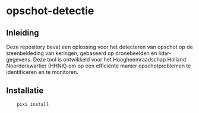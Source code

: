 # opschot-detectie

## Inleiding

Deze repository bevat een oplossing voor het detecteren van opschot op de steenbekleding van keringen, gebaseerd op dronebeelden en lidar-gegevens. Deze tool is ontwikkeld voor het Hoogheemraadschap Holland Noorderkwartier (HHNK) om op een efficiënte manier opschotproblemen te identificeren en te monitoren.

## Installatie

```bash
    pixi install
```
